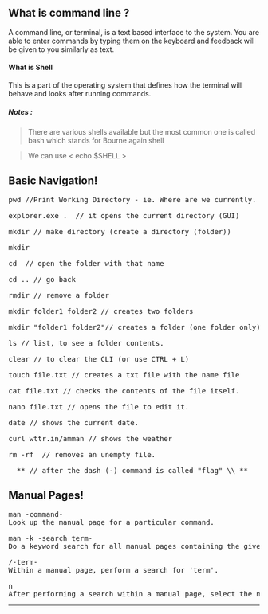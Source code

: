 ## What is command line ?
A command line, or terminal, is a text based interface to the system. You are able to enter commands by typing them on the keyboard and feedback will be given to you similarly as text.

#### What is Shell 
This is a part of the operating system that defines how the terminal will behave and looks after running commands.
##### Notes :
> There are various shells available but the most common one is called bash which stands for Bourne again shell

> We can use  < echo $SHELL >

## Basic Navigation!
<pre>
pwd //Print Working Directory - ie. Where are we currently.

explorer.exe .  // it opens the current directory (GUI)

mkdir // make directory (create a directory (folder))

mkdir <the name of the folder>

cd <name of folder> // open the folder with that name

cd .. // go back

rmdir // remove a folder

mkdir folder1 folder2 // creates two folders

mkdir "folder1 folder2"// creates a folder (one folder only)

ls // list, to see a folder contents.

clear // to clear the CLI (or use CTRL + L)

touch file.txt // creates a txt file with the name file

cat file.txt // checks the contents of the file itself.

nano file.txt // opens the file to edit it.

date // shows the current date.

curl wttr.in/amman // shows the weather

rm -rf <file/folder name> // removes an unempty file.

  ** // after the dash (-) command is called "flag" \\ ** </pre>
  
  ## Manual Pages!

  <pre>man -command-
Look up the manual page for a particular command.

man -k -search term-
Do a keyword search for all manual pages containing the given search term.

/-term-
Within a manual page, perform a search for 'term'.

n
After performing a search within a manual page, select the next found item. </pre>











---

